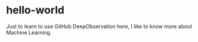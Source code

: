 # hello-world
Just to learn to use GitHub 
DeepObservation here, I like to know more about Machine Learning.
